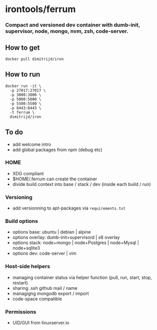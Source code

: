 # irontools/ferrum 

### Compact and versioned dev container with dumb-init, supervisor, node, mongo, nvm, zsh, code-server.


## How to get
```
docker pull dimitrijd/iron
```

## How to run
```
docker run -it \
  -p 27017:27017 \
  -p 3000:3000 \
  -p 5000:5000 \
  -p 5500:5500 \
  -p 8443:8443 \
  -t ferrum \
  dimitrijd/iron
```

## To do
- add welcome intro 
- add global packages from npm (debug etc)

### HOME
- XDG compliant
- $HOME/.ferrum can create the container 
- divide build context into base / stack / dev (inside each build / run)

### Versioning
- add versionning to apt-packages via `requirements.txt`

### Build options
- options base: ubuntu | debian | alpine
- options overlay: dumb-init+supervisord | s6 overlay
- options stack: node+mongo | node+Postgres | node+Mysql | node+sqlite3
- options dev: code-server | vim

### Host-side helpers
- managing container status via helper function (pull, run, start, stop, restart)
- sharing .ssh github  mail / name
- managigng mongodb export / import
- code-space compatible

### Permissions
- UID/GUI from linuxserver.io
